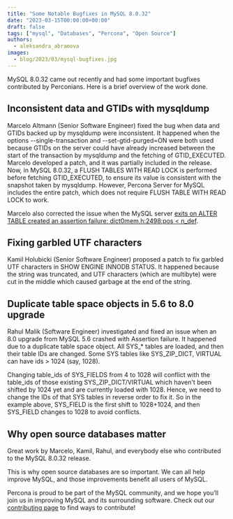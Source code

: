 ```yaml
---
title: "Some Notable Bugfixes in MySQL 8.0.32"
date: "2023-03-15T00:00:00+00:00"
draft: false
tags: ["mysql", "Databases", "Percona", "Open Source"]
authors:
  - aleksandra_abramova
images:
  - blog/2023/03/mysql-bugfixes.jpg
---
```


MySQL 8.0.32 came out recently and had some important bugfixes contributed by Perconians. Here is a brief overview of the work done.

## Inconsistent data and GTIDs with mysqldump

Marcelo Altmann (Senior Software Engineer) fixed the bug when data and GTIDs backed up by mysqldump were inconsistent. It happened when the options --single-transaction and --set-gtid-purged=ON were both used because GTIDs on the server could have already increased between the start of the transaction by mysqldump and the fetching of GTID_EXECUTED. Marcelo developed a patch, and it was partially included in the release. Now, in MySQL 8.0.32, a FLUSH TABLES WITH READ LOCK is performed before fetching GTID_EXECUTED, to ensure its value is consistent with the snapshot taken by mysqldump. However, Percona Server for MySQL includes the entire patch, which does not require FLUSH TABLE WITH READ LOCK to work.

Marcelo also corrected the issue when the MySQL server [exits on ALTER TABLE created an assertion failure: dict0mem.h:2498:pos < n_def](https://jira.percona.com/browse/PS-8303).

## Fixing garbled UTF characters

Kamil Holubicki (Senior Software Engineer) proposed a patch to fix garbled UTF characters in SHOW ENGINE INNODB STATUS. It happened because the string was truncated, and UTF characters (which are multibyte) were cut in the middle which caused garbage at the end of the string.

## Duplicate table space objects in 5.6 to 8.0 upgrade

Rahul Malik (Software Engineer) investigated and fixed an issue when an 8.0 upgrade from MySQL 5.6 crashed with Assertion failure. It happened due to a duplicate table space object. All SYS_* tables are loaded, and then their table IDs are changed. Some SYS tables like SYS_ZIP_DICT, VIRTUAL can have ids > 1024 (say, 1028). 

Changing table_ids of SYS_FIELDS from 4 to 1028 will conflict with the table_ids of those existing SYS_ZIP_DICT/VIRTUAL which haven't been shifted by 1024 yet and are currently loaded with 1028. Hence, we need to change the IDs of that SYS tables in reverse order to fix it. So in the example above, SYS_FIELD is the first shift to 1028+1024, and then SYS_FIELD changes to 1028 to avoid conflicts.

## Why open source databases matter

Great work by Marcelo, Kamil, Rahul, and everybody else who contributed to the MySQL 8.0.32 release. 

This is why open source databases are so important. We can all help improve MySQL, and those improvements benefit all users of MySQL. 

Percona is proud to be part of the MySQL community, and we hope you’ll join us in improving MySQL and its surrounding software. Check out our [contributing page](https://percona.community/contribute/) to find ways to contribute! 


